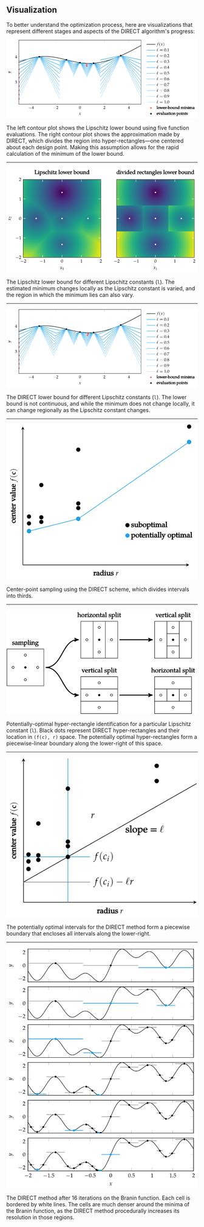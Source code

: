 ## Visualization

To better understand the optimization process, here are visualizations that represent different stages and aspects of the DIRECT algorithm's progress:

![Image 14](assets/page_14.svg)


The left contour plot shows the Lipschitz lower bound using five function evaluations. The right contour plot shows the approximation made by DIRECT, which divides the region into hyper-rectangles—one centered about each design point. Making this assumption allows for the rapid calculation of the minimum of the lower bound.

---


![Image 12](assets/page_12.svg)


The Lipschitz lower bound for different Lipschitz constants (`l`). The estimated minimum changes locally as the Lipschitz constant is varied, and the region in which the minimum lies can also vary.

---


![Image 13](assets/page_13.svg)

The DIRECT lower bound for different Lipschitz constants (`l`). The lower bound is not continuous, and while the minimum does not change locally, it can change regionally as the Lipschitz constant changes.

---


![Image 21](assets/page_21.svg)

Center-point sampling using the DIRECT scheme, which divides intervals into thirds.

---


![Image 18](assets/page_18.svg)

Potentially-optimal hyper-rectangle identification for a particular Lipschitz constant (`l`). Black dots represent DIRECT hyper-rectangles and their location in `(f(c), r)` space. The potentially optimal hyper-rectangles form a piecewise-linear boundary along the lower-right of this space.

---


![Image 20](assets/page_20.svg)

The potentially optimal intervals for the DIRECT method form a piecewise boundary that encloses all intervals along the lower-right.

---


![Image 17](assets/page_17.svg)

The DIRECT method after 16 iterations on the Branin function. Each cell is bordered by white lines. The cells are much denser around the minima of the Branin function, as the DIRECT method procedurally increases its resolution in those regions.